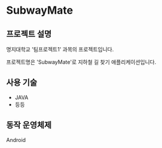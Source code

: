 # SubwayMate
## 프로젝트 설명

명지대학교 '팀프로젝트1' 과목의 프로젝트입니다. 

프로젝트명은 'SubwayMate'로 지하철 길 찾기 애플리케이션입니다.

## 사용 기술
 - JAVA
 - 등등
 
 ## 동작 운영체제
 Android
